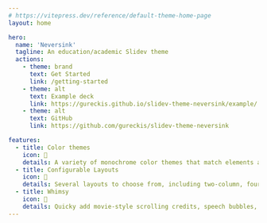 ```yaml
---
# https://vitepress.dev/reference/default-theme-home-page
layout: home

hero:
  name: 'Neversink'
  tagline: An education/academic Slidev theme
  actions:
    - theme: brand
      text: Get Started
      link: /getting-started
    - theme: alt
      text: Example deck
      link: https://gureckis.github.io/slidev-theme-neversink/example/
    - theme: alt
      text: GitHub
      link: https://github.com/gureckis/slidev-theme-neversink

features:
  - title: Color themes
    icon: 🎨
    details: A variety of monochrome color themes that match elements across your slides
  - title: Configurable Layouts
    icon: 📐
    details: Several layouts to choose from, including two-column, four-cell grid, and full-width slides
  - title: Whimsy
    icon: 🦄
    details: Quicky add movie-style scrolling credits, speech bubbles, admonitions, and more
---
```

